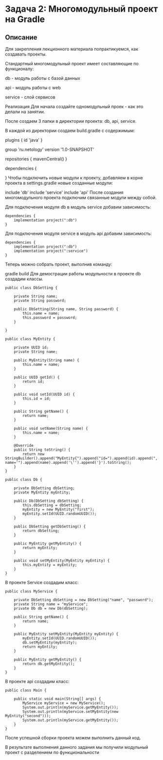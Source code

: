 # **Задача 2: Многомодульный проект на Gradle**
## **Описание**
Для закрепления лекционного материала попрактикуемся, как создавать проекты.

Стандартный многомодульный проект имеет составляющие по функционалу:

db - модуль работы с базой данных

api - модуль работы с web

service - слой сервисов

Реализация
Для начала создайте одномодульный проек - как это делали на занятии.

После создаем 3 папки в директории проекта: db, api, service.

В каждой из директории создаем build.gradle c содержимым:

plugins {
    id 'java'
}

group 'ru.netology'
version '1.0-SNAPSHOT'

repositories {
    mavenCentral()
}

dependencies {

}
Чтобы подключить новые модули к проекту, добавляем в корне проекта в settings.gradle новые созданные модули:

include 'db'
include 'service'
include 'api'
После создания многомодульного проекта подключим связанные модули между собой.

Для подключения модуля db в модуль service добавим зависимость:
```
dependencies {
    implementation project(":db")
}
```
Для подключения модуля service в модуль api добавим зависимость:
```
dependencies {
    implementation project(":db")
    implementation project(":service")
}
```
Теперь можно собрать проект, выполнив команду:

gradle build
Для демострации работы модульности в проекте db создадим классы.
```
public class DbSetting {

    private String name;
    private String password;

    public DbSetting(String name, String password) {
        this.name = name;
        this.password = password;
    }

}
```
```
public class MyEntity {

    private UUID id;
    private String name;

    public MyEntity(String name) {
        this.name = name;
    }

    public UUID getId() {
        return id;
    }

    public void setId(UUID id) {
        this.id = id;
    }

    public String getName() {
        return name;
    }

    public void setName(String name) {
        this.name = name;
    }

    @Override
    public String toString() {
        return new StringBuilder().append("MyEntity{").append("id=").append(id).append(", name='").append(name).append('\'').append('}').toString();
    }
}
```
```
public class Db {

    private DbSetting dbSetting;
    private MyEntity myEntity;

    public Db(DbSetting dbSetting) {
        this.dbSetting = dbSetting;
        myEntity = new MyEntity("first");
        myEntity.setId(UUID.randomUUID());
    }

    public DbSetting getDbSetting() {
        return dbSetting;
    }

    public MyEntity getMyEntity() {
        return myEntity;
    }

    public void setMyEntity(MyEntity myEntity) {
        this.myEntity = myEntity;
    }
}
```
В проекте Service создадим класс:
```
public class MyService {

    private DbSetting dbSetting = new DbSetting("name", "password");
    private String name = "myService";
    private Db db = new Db(dbSetting);

    public String getName() {
        return name;
    }

    public MyEntity setMyEntity(MyEntity myEntity) {
        myEntity.setId(UUID.randomUUID());
        db.setMyEntity(myEntity);
        return myEntity;
    }

    public MyEntity getMyEntity() {
        return db.getMyEntity();
    }
}
```
В проекте api создадим класс:
```
public class Main {

    public static void main(String[] args) {
        MyService myService = new MyService();
        System.out.println(myService.getMyEntity());
        System.out.println(myService.setMyEntity(new MyEntity("second")));
        System.out.println(myService.getMyEntity());
    }
}
```
После успешной сборки проекта можем выполнить данный код.

В результате выполнения данного задания мы получили модульный проект с разделением по функциональности